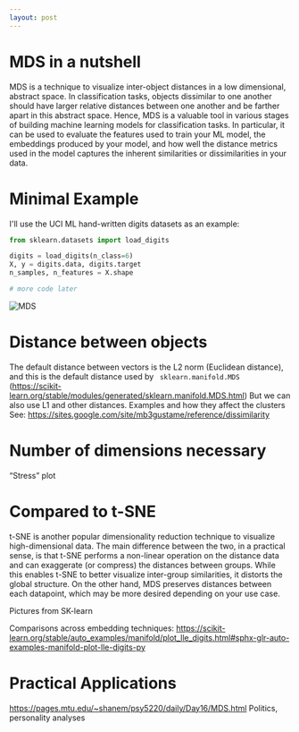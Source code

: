 ```yaml
---
layout: post
---
```


# MDS in a nutshell
MDS is a technique to visualize inter-object distances in a low dimensional, abstract space. In classification tasks, objects dissimilar to one another should have larger relative distances between one another and be farther apart in this abstract space. Hence, MDS is a valuable tool in various stages of building machine learning models for classification tasks. In particular, it can be used to evaluate the features used to train your ML model, the embeddings produced by your model, and how well the distance metrics used in the model captures the inherent similarities or dissimilarities in your data.

# Minimal Example
I'll use the UCI ML hand-written digits datasets as an example:

```python
from sklearn.datasets import load_digits

digits = load_digits(n_class=6)
X, y = digits.data, digits.target
n_samples, n_features = X.shape

# more code later
```
![MDS](/assets/MDS_digits.png)

# Distance between objects
The default distance between vectors is the L2 norm (Euclidean distance), and this is the default distance used by ` sklearn.manifold.MDS` (https://scikit-learn.org/stable/modules/generated/sklearn.manifold.MDS.html)
But we can also use L1 and other distances.
Examples and how they affect the clusters
See: https://sites.google.com/site/mb3gustame/reference/dissimilarity

# Number of dimensions necessary
“Stress” plot

# Compared to t-SNE
t-SNE is another popular dimensionality reduction technique to visualize high-dimensional data. The main difference between the two, in a practical sense, is that t-SNE performs a non-linear operation on the distance data and can exaggerate (or compress) the distances between groups. While this enables t-SNE to better visualize inter-group similarities, it distorts the global structure. On the other hand, MDS preserves distances between each datapoint, which may be more desired depending on your use case. 

Pictures from SK-learn

Comparisons across embedding techniques:
https://scikit-learn.org/stable/auto_examples/manifold/plot_lle_digits.html#sphx-glr-auto-examples-manifold-plot-lle-digits-py


# Practical Applications
https://pages.mtu.edu/~shanem/psy5220/daily/Day16/MDS.html
Politics, personality analyses

